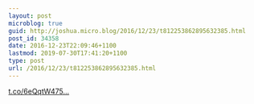 ```yaml
---
layout: post
microblog: true
guid: http://joshua.micro.blog/2016/12/23/t812253862895632385.html
post_id: 34358
date: 2016-12-23T22:09:46+1100
lastmod: 2019-07-30T17:41:20+1100
type: post
url: /2016/12/23/t812253862895632385.html
---
```

[t.co/6eQqtW475...](https://t.co/6eQqtW475Z)
